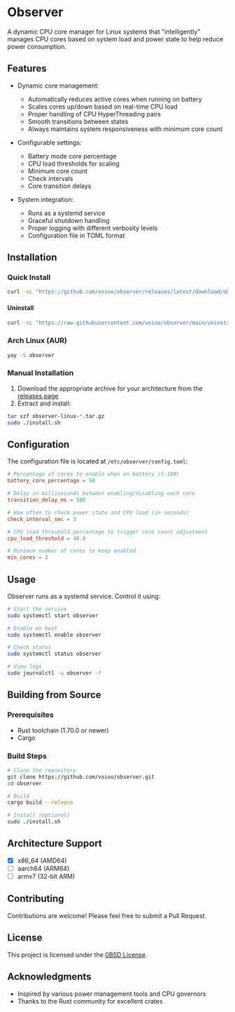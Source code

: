 # Observer

A dynamic CPU core manager for Linux systems that "intelligently" manages CPU cores based on system load and power state to help reduce power consumption.

## Features

- Dynamic core management:
  - Automatically reduces active cores when running on battery
  - Scales cores up/down based on real-time CPU load
  - Proper handling of CPU HyperThreading pairs
  - Smooth transitions between states
  - Always maintains system responsiveness with minimum core count

- Configurable settings:
  - Battery mode core percentage
  - CPU load thresholds for scaling
  - Minimum core count
  - Check intervals
  - Core transition delays

- System integration:
  - Runs as a systemd service
  - Graceful shutdown handling
  - Proper logging with different verbosity levels
  - Configuration file in TOML format

## Installation

### Quick Install

```bash
curl -sL "https://github.com/voioo/observer/releases/latest/download/observer-linux-amd64.tar.gz" | sudo bash -c 'tar xz -C /tmp && bash /tmp/install.sh'
```

#### Uninstall

```bash
curl -sL "https://raw.githubusercontent.com/voioo/observer/main/uninstall.sh" | sudo bash
```

### Arch Linux (AUR)
```bash
yay -S observer
```

### Manual Installation
1. Download the appropriate archive for your architecture from the [releases page](https://github.com/voioo/observer/releases)
2. Extract and install:
```bash
tar xzf observer-linux-*.tar.gz
sudo ./install.sh
```

## Configuration

The configuration file is located at `/etc/observer/config.toml`:

```toml
# Percentage of cores to enable when on battery (1-100)
battery_core_percentage = 50

# Delay in milliseconds between enabling/disabling each core
transition_delay_ms = 500

# How often to check power state and CPU load (in seconds)
check_interval_sec = 5

# CPU load threshold percentage to trigger core count adjustment
cpu_load_threshold = 40.0

# Minimum number of cores to keep enabled
min_cores = 2
```

## Usage

Observer runs as a systemd service. Control it using:

```bash
# Start the service
sudo systemctl start observer

# Enable on boot
sudo systemctl enable observer

# Check status
sudo systemctl status observer

# View logs
sudo journalctl -u observer -f
```

## Building from Source

### Prerequisites
- Rust toolchain (1.70.0 or newer)
- Cargo

### Build Steps
```bash
# Clone the repository
git clone https://github.com/voioo/observer.git
cd observer

# Build
cargo build --release

# Install (optional)
sudo ./install.sh
```

## Architecture Support

- [x] x86_64 (AMD64)
- [ ] aarch64 (ARM64)
- [ ] armv7 (32-bit ARM)

## Contributing

Contributions are welcome! Please feel free to submit a Pull Request.

## License

This project is licensed under the [0BSD License](LICENSE).

## Acknowledgments

- Inspired by various power management tools and CPU governors
- Thanks to the Rust community for excellent crates